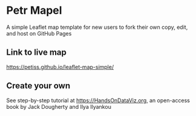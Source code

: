 # Petr Mapel
A simple Leaflet map template for new users to fork their own copy, edit, and host on GitHub Pages

## Link to live map
https://petiss.github.io/leaflet-map-simple/

## Create your own
See step-by-step tutorial at https://HandsOnDataViz.org, an open-access book by Jack Dougherty and Ilya Ilyankou

